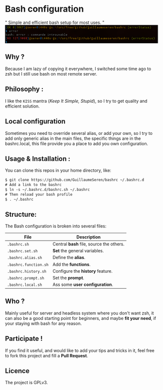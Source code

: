 Bash configuration
==================

" Simple and efficient bash setup for most uses. "
![alt tag](https://github.com/GuillaumeSeren/bashrc/blob/master/img/bashconfig_prompt.png)

## Why ?
Because I am lazy of copying it everywhere,
I switched some time ago to zsh but I still use bash on most remote server.

## Philosophy :
I like the `KISS` mantra (*Keep It Simple, Stupid*),
so I try to get quality and efficient solution.

## Local configuration
Sometimes you need to override several alias, or add your own,
so I try to add only generic alias in the main files,
the specific things are in the bashrc.local,
this file provide you a place to add you own configuration.

## Usage & Installation :
You can clone this repos in your home directory, like:
```
$ git clone https://github.com/GuillaumeSeren/bashrc ~/.bashrc.d
# Add a link to the bashrc
$ ln -s ~/.bashrc.d/bashrc.sh ~/.bashrc
# Then reload your bash profile
$ . ~/.bashrc
```

## Structure:
The Bash configuration is broken into several files:

File                  | Description
----------------------|------------
`.bashrc.sh`          | Central **bash** file, source the others.
`.bashrc.set.sh`      | **Set** the general variables.
`.bashrc.alias.sh`    | Define the **alias**.
`.bashrc.function.sh` | Add the **functions**.
`.bashrc.history.sh`  | Configure the **history** feature.
`.bashrc.prompt.sh`   | Set the **prompt**.
`.bashrc.local.sh`    | Ass some **user configuration**.

## Who ?
Mainly useful for server and headless system where you don't want zsh,
it can also be a good starting point for beginners, and maybe __fit your need__,
if your staying with bash for any reason.

## Participate !
If you find it useful, and would like to add your tips and tricks in it,
feel free to fork this project and fill a __Pull Request__.

## Licence
The project is GPLv3.
